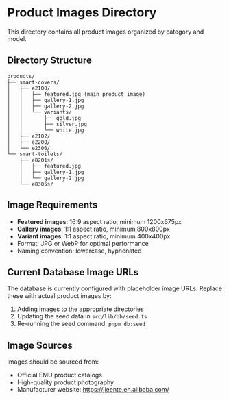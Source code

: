 # Product Images Directory

This directory contains all product images organized by category and model.

## Directory Structure

```
products/
├── smart-covers/
│   ├── e2100/
│   │   ├── featured.jpg (main product image)
│   │   ├── gallery-1.jpg
│   │   ├── gallery-2.jpg
│   │   └── variants/
│   │       ├── gold.jpg
│   │       ├── silver.jpg
│   │       └── white.jpg
│   ├── e2102/
│   ├── e2200/
│   └── e2300/
└── smart-toilets/
    ├── e8201s/
    │   ├── featured.jpg
    │   ├── gallery-1.jpg
    │   └── gallery-2.jpg
    └── e8305s/
```

## Image Requirements

- **Featured images**: 16:9 aspect ratio, minimum 1200x675px
- **Gallery images**: 1:1 aspect ratio, minimum 800x800px
- **Variant images**: 1:1 aspect ratio, minimum 400x400px
- Format: JPG or WebP for optimal performance
- Naming convention: lowercase, hyphenated

## Current Database Image URLs

The database is currently configured with placeholder image URLs. Replace these with actual product images by:

1. Adding images to the appropriate directories
2. Updating the seed data in `src/lib/db/seed.ts`
3. Re-running the seed command: `pnpm db:seed`

## Image Sources

Images should be sourced from:
- Official EMU product catalogs
- High-quality product photography
- Manufacturer website: https://jieente.en.alibaba.com/